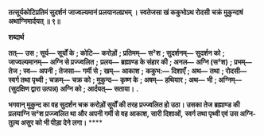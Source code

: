 **तत्सूर्यकोटिप्रतिमं सुदर्शनं** **जाज्वल्यमानं प्रलयानलप्रभम् ।** **स्वतेजसा खं ककुभोऽथ रोदसी** **चक्रं मुकुन्दाषं अथाग्निमार्दयत् ॥ ९॥** 

**शब्दार्थ** 

**तत्—** **उस** **; सूर्य—** **सूर्यों के** **; कोटि—** **करोड़ों** **; प्रतिमम्—** **स²श** **; सुदर्शनम्—** **सुदर्शन को** **; जाज्वल्यमानम्—** **अग्नि से प्रज्ज्वलित** **;** **प्रलय—** **ब्रह्माण्ड के संहार की** **; अनल—** **अग्नि (स²श)** **; प्रभम्—** **तेज** **; स्व—** **अपनी** **; तेजसा—** **गर्मी से** **; खम्—** **आकाश** **;** **ककुभ:—** **दिशाएँ** **; अथ—** **तथा** **; रोदसी—** **स्वर्ग तथा पृथ्वी** **; चक्रम्—** **चक्र को** **; मुकुन्द—** **कृष्ण के** **; अषम्—** **हथियार** **; अथ—** **भी** **; अग्निम्—** **(सुदक्षिण द्वारा उत्पन्न) अग्नि को** **; आर्दयत्—** **सताया।** **.** 

**भगवान् मुकुन्द का वह सुदर्शन चक्र करोड़ों सूर्यों की तरह प्रज्ज्वलित हो उठा। उसका तेज** **ब्रह्माण्ड की प्रलयाग्नि स²श प्रज्ज्वलित था और अपनी गर्मी से वह आकाश, सारी दिशाओं,** **स्वर्ग तथा पृथ्वी एवं उस अग्नि-तुल्य असुर को भी पीड़ा देने लगा।** **** 
